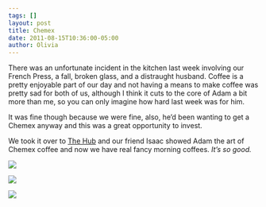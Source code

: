 ```yaml
---
tags: []
layout: post
title: Chemex
date: 2011-08-15T10:36:00-05:00
author: Olivia
---
```


There was an unfortunate incident in the kitchen last week involving our French Press, a fall, broken glass, and a distraught husband. Coffee is a pretty enjoyable part of our day and not having a means to make coffee was pretty sad for both of us, although I think it cuts to the core of Adam a bit more than me, so you can only imagine how hard last week was for him. 

It was fine though because we were fine, also, he’d been wanting to get a Chemex anyway and this was a great opportunity to invest. 

We took it over to [The Hub](http://www.insidethehub.com/) and our friend Isaac showed Adam the art of Chemex coffee and now we have real fancy morning coffees. *It’s so good.* 

![](/media/lpza1ujFcO1qfd5w2.jpg)

![](/media/lpza2t0N621qfd5w2.jpg)

![](/media/lpza3xZO5A1qfd5w2.jpg)
